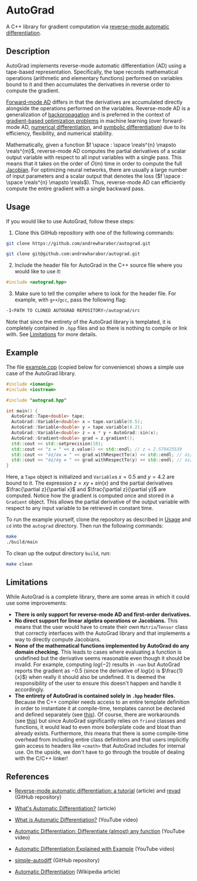 # AutoGrad

A C++ library for gradient computation via [reverse-mode automatic differentiation](https://en.wikipedia.org/wiki/Automatic_differentiation#Reverse_accumulation).

## Description

AutoGrad implements reverse-mode automatic differentiation (AD) using a tape-based representation. Specifically, the tape records mathematical operations (arithmetic and elementary functions) performed on variables bound to it and then accumulates the derivatives in reverse order to compute the gradient.

[Forward-mode AD](https://en.wikipedia.org/wiki/Automatic_differentiation#Forward_accumulation) differs in that the derivatives are accumulated directly alongside the operations performed on the variables. Reverse-mode AD is a generalization of [backpropagation](https://en.wikipedia.org/wiki/Backpropagation) and is preferred in the context of [gradient-based optimization problems](https://en.wikipedia.org/wiki/Gradient_descent) in machine learning (over forward-mode AD, [numerical differentiation](https://en.wikipedia.org/wiki/Numerical_differentiation), and [symbolic differentiation](https://en.wikipedia.org/wiki/Computer_algebra)) due to its efficiency, flexibility, and numerical stability.

Mathematically, given a function $`f \space : \space \reals^{n} \mapsto \reals^{m}`$, reverse-mode AD computes the partial derivatives of a scalar output variable with respect to all input variables with a single pass. This means that it takes on the order of $`O(m)`$ time in order to compute the full [Jacobian](https://en.wikipedia.org/wiki/Jacobian_matrix_and_determinant). For optimizing neural networks, there are usually a large number of input parameters and a scalar output that denotes the loss ($`f \space : \space \reals^{n} \mapsto \reals`$). Thus, reverse-mode AD can efficiently compute the entire gradient with a single backward pass.

## Usage

If you would like to use AutoGrad, follow these steps:

1. Clone this GitHub repository with one of the following commands:

``` bash
git clone https://github.com/andrewharabor/autograd.git
```

``` bash
git clone git@github.com:andrewharabor/autograd.git
```

2. Include the header file for AutoGrad in the C++ source file where you would like to use it:

``` cpp
#include <autograd.hpp>
```

3. Make sure to tell the compiler where to look for the header file. For example, with `g++`/`gcc`, pass the following flag:

``` bash
-I<PATH TO CLONED AUTOGRAD REPOSITORY>/autograd/src
```

Note that since the entirety of the AutoGrad library is templated, it is completely contained in `.hpp` files and so there is nothing to compile or link with. See [Limitations](#limitations) for more details.

## Example

The file [example.cpp](/example/example.cpp) (copied below for convenience) shows a simple use case of the AutoGrad library.

``` cpp
#include <iomanip>
#include <iostream>

#include "autograd.hpp"

int main() {
  AutoGrad::Tape<double> tape;
  AutoGrad::Variable<double> x = tape.variable(0.5);
  AutoGrad::Variable<double> y = tape.variable(4.2);
  AutoGrad::Variable<double> z = x * y + AutoGrad::sin(x);
  AutoGrad::Gradient<double> grad = z.gradient();
  std::cout << std::setprecision(10);
  std::cout << "z = " << z.value() << std::endl; // z = 2.579425539
  std::cout << "∂z/∂x = " << grad.withRespectTo(x) << std::endl; // ∂z/∂x = 5.077582562
  std::cout << "∂z/∂y = " << grad.withRespectTo(y) << std::endl; // ∂z/∂y = 0.5
}
```

Here, a `Tape` object is initialized and `Variable`s $`x = 0.5`$ and $`y = 4.2`$ are bound to it. The expression $`z = xy + sin(x)`$ and the partial derivatives $`\frac{\partial z}{\partial x}`$ and $`\frac{\partial z}{\partial y}`$ are computed. Notice how the gradient is computed once and stored in a `Gradient` object. This allows the partial derivative of the output variable with respect to any input variable to be retrieved in constant time.

To run the example yourself, clone the repository as described in [Usage](#usage) and `cd` into the `autograd` directory. Then run the following commands:

``` bash
make
./build/main
```

To clean up the output directory `build`, run:

``` bash
make clean
```

## Limitations

While AutoGrad is a complete library, there are some areas in which it could use some improvements:

- **There is only support for reverse-mode AD and first-order derivatives.**
- **No direct support for linear algebra operations or Jacobians.** This means that the user would have to create their own `Matrix`/`Tensor` class that correctly interfaces with the AutoGrad library and that implements a way to directly compute Jacobians.
- **None of the mathematical functions implemented by AutoGrad do any domain checking.** This leads to cases where evaluating a function is undefined but the derivative seems reasonable even though it should be invalid. For example, computing $`log(-2)`$ results in `-nan` but AutoGrad reports the gradient as $`-0.5`$ (since the derivative of $`log(x)`$ is $`\frac{1}{x}`$) when really it should also be undefined. It is deemed the responsibility of the user to ensure this doesn't happen and handle it accordingly.
- **The entirety of AutoGrad is contained solely in `.hpp` header files.** Because the C++ compiler needs access to an entire template definition in order to instantiate it at compile-time, templates cannot be declared and defined separately (see [this](https://stackoverflow.com/questions/495021/why-can-templates-only-be-implemented-in-the-header-file)). Of course, there are workarounds (see [this](https://stackoverflow.com/questions/44774036/why-use-a-tpp-file-when-implementing-templated-functions-and-classes-defined-i)) but since AutoGrad significantly relies on `friend` classes and functions, it would lead to even more boilerplate code and bloat than already exists. Furthermore, this means that there is some compile-time overhead from including entire class definitions and that users implicitly gain access to headers like `<cmath>` that AutoGrad includes for internal use. On the upside, we don't have to go through the trouble of dealing with the C/C++ linker!

## References

- [Reverse-mode automatic differentiation: a tutorial](https://rufflewind.com/2016-12-30/reverse-mode-automatic-differentiation) (article) and [revad](https://github.com/Rufflewind/revad) (GitHub repository)

- [What's Automatic Differentiation?](https://huggingface.co/blog/andmholm/what-is-automatic-differentiation) (article)

- [What is Automatic Differentiation?](https://www.youtube.com/watch?v=wG_nF1awSSY) (YouTube video)

- [Automatic Differentiation: Differentiate (almost) any function](https://www.youtube.com/watch?v=4wgXBr7fnQg) (YouTube video)

- [Automatic Differentiation Explained with Example](https://www.youtube.com/watch?v=jS-0aAamC64) (YouTube video)

- [simple-autodiff](https://github.com/gtoubassi/simple-autodiff) (GitHub repository)

- [Automatic Differentiation](https://en.wikipedia.org/wiki/Automatic_differentiation) (Wikipedia article)
